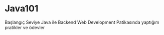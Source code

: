 # Java101
Başlangıç Seviye Java ile Backend Web Development Patikasında yaptığım pratikler ve ödevler
